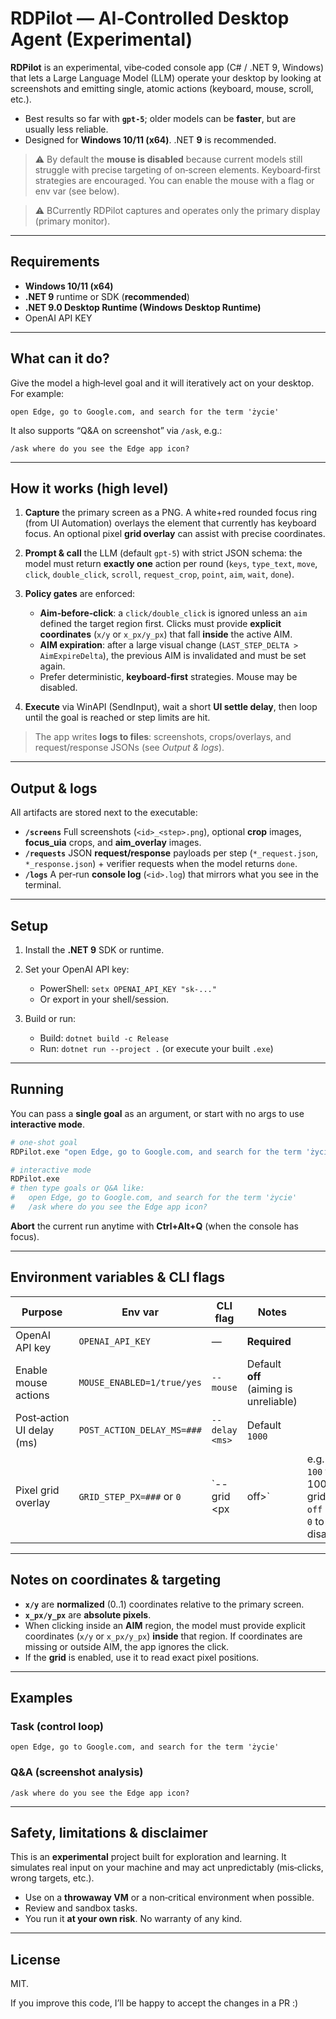 ﻿# RDPilot — AI‑Controlled Desktop Agent (Experimental)

**RDPilot** is an experimental, vibe‑coded console app (C# / .NET 9, Windows) that lets a Large Language Model (LLM) operate your desktop by looking at screenshots and emitting single, atomic actions (keyboard, mouse, scroll, etc.).

* Best results so far with **`gpt-5`**; older models can be **faster**, but are usually less reliable.
* Designed for **Windows 10/11 (x64)**. .NET **9** is recommended.

> ⚠️ By default the **mouse is disabled** because current models still struggle with precise targeting of on‑screen elements. Keyboard‑first strategies are encouraged. You can enable the mouse with a flag or env var (see below).

> ⚠️ BCurrently RDPilot captures and operates only the primary display (primary monitor).

---

## Requirements

* **Windows 10/11 (x64)**
* **.NET 9** runtime or SDK (**recommended**)
* **.NET 9.0 Desktop Runtime (Windows Desktop Runtime)**
* OpenAI API KEY

---

## What can it do?

Give the model a high‑level goal and it will iteratively act on your desktop. For example:

```
open Edge, go to Google.com, and search for the term 'życie'
```

It also supports “Q\&A on screenshot” via `/ask`, e.g.:

```
/ask where do you see the Edge app icon?
```
---

## How it works (high level)

1. **Capture** the primary screen as a PNG. A white+red rounded focus ring (from UI Automation) overlays the element that currently has keyboard focus. An optional pixel **grid overlay** can assist with precise coordinates.
2. **Prompt & call** the LLM (default `gpt-5`) with strict JSON schema: the model must return **exactly one** action per round (`keys`, `type_text`, `move`, `click`, `double_click`, `scroll`, `request_crop`, `point`, `aim`, `wait`, `done`).
3. **Policy gates** are enforced:

   * **Aim‑before‑click**: a `click/double_click` is ignored unless an `aim` defined the target region first. Clicks must provide **explicit coordinates** (`x/y` or `x_px/y_px`) that fall **inside** the active AIM.
   * **AIM expiration**: after a large visual change (`LAST_STEP_DELTA > AimExpireDelta`), the previous AIM is invalidated and must be set again.
   * Prefer deterministic, **keyboard‑first** strategies. Mouse may be disabled.
4. **Execute** via WinAPI (SendInput), wait a short **UI settle delay**, then loop until the goal is reached or step limits are hit.

> The app writes **logs to files**: screenshots, crops/overlays, and request/response JSONs (see *Output & logs*).

---

## Output & logs

All artifacts are stored next to the executable:

* **`/screens`**
  Full screenshots (`<id>_<step>.png`), optional **crop** images, **focus\_uia** crops, and **aim\_overlay** images.
* **`/requests`**
  JSON **request/response** payloads per step (`*_request.json`, `*_response.json`) + verifier requests when the model returns `done`.
* **`/logs`**
  A per‑run **console log** (`<id>.log`) that mirrors what you see in the terminal.

---

## Setup

1. Install the **.NET 9** SDK or runtime.
2. Set your OpenAI API key:

   * PowerShell: `setx OPENAI_API_KEY "sk-..."`
   * Or export in your shell/session.
3. Build or run:

   * Build: `dotnet build -c Release`
   * Run:   `dotnet run --project .`  (or execute your built `.exe`)

---

## Running

You can pass a **single goal** as an argument, or start with no args to use **interactive mode**.

```bash
# one‑shot goal
RDPilot.exe "open Edge, go to Google.com, and search for the term 'życie'"

# interactive mode
RDPilot.exe
# then type goals or Q&A like:
#   open Edge, go to Google.com, and search for the term 'życie'
#   /ask where do you see the Edge app icon?
```

**Abort** the current run anytime with **Ctrl+Alt+Q** (when the console has focus).

---

## Environment variables & CLI flags

| Purpose                    | Env var                    | CLI flag          | Notes                                  |                                                     |
| -------------------------- | -------------------------- | ----------------- | -------------------------------------- | --------------------------------------------------- |
| OpenAI API key             | `OPENAI_API_KEY`           | —                 | **Required**                           |                                                     |
| Enable mouse actions       | `MOUSE_ENABLED=1/true/yes` | `--mouse`         | Default **off** (aiming is unreliable) |                                                     |
| Post‑action UI delay (ms)  | `POST_ACTION_DELAY_MS=###` | `--delay <ms>`    | Default `1000`                         |                                                     |
| Pixel grid overlay         | `GRID_STEP_PX=###` or `0`  | \`--grid \<px     | off>\`                                 | e.g. `100` for 100‑px grid; `off` or `0` to disable |

---

## Notes on coordinates & targeting

* **`x/y`** are **normalized** (0..1) coordinates relative to the primary screen.
* **`x_px/y_px`** are **absolute pixels**.
* When clicking inside an **AIM** region, the model must provide explicit coordinates (`x/y` or `x_px/y_px`) **inside** that region. If coordinates are missing or outside AIM, the app ignores the click.
* If the **grid** is enabled, use it to read exact pixel positions.

---

## Examples

### Task (control loop)

```
open Edge, go to Google.com, and search for the term 'życie'
```

### Q\&A (screenshot analysis)

```
/ask where do you see the Edge app icon?
```

---

## Safety, limitations & disclaimer

This is an **experimental** project built for exploration and learning. It simulates real input on your machine and may act unpredictably (mis‑clicks, wrong targets, etc.).

* Use on a **throwaway VM** or a non‑critical environment when possible.
* Review and sandbox tasks.
* You run it **at your own risk**. No warranty of any kind.

---

## License

MIT.

If you improve this code, I’ll be happy to accept the changes in a PR :)

